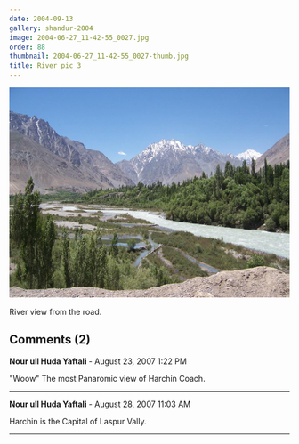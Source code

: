 ```yaml
---
date: 2004-09-13
gallery: shandur-2004
image: 2004-06-27_11-42-55_0027.jpg
order: 88
thumbnail: 2004-06-27_11-42-55_0027-thumb.jpg
title: River pic 3
---
```


![River pic 3](./2004-06-27_11-42-55_0027.jpg)

River view from the road.

<div id="comments">

## Comments (2)

**Nour ull Huda Yaftali** - August 23, 2007  1:22 PM

"Woow" The most Panaromic view of Harchin Coach.

---

**Nour ull Huda Yaftali** - August 28, 2007 11:03 AM

Harchin is the Capital of Laspur Vally.

---

</div>